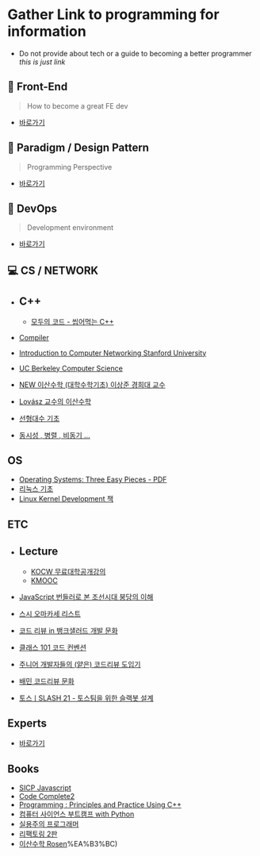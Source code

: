 # Gather Link to programming for information

- Do not provide about tech or a guide to becoming a better programmer _this is just link_

## 🎹 Front-End

> How to become a great FE dev

- [바로가기](./FrontEnd/README.md)

## 🎨 Paradigm / Design Pattern

> Programming Perspective

- [바로가기](./Paradigm/README.md)

## 📸 DevOps

> Development environment

- [바로가기](./DevOps/README.md)

## 💻 CS / NETWORK

- ## C++
  - [모두의 코드 - 씹어먹는 C++](https://modoocode.com/135)

- [Compiler](https://www.youtube.com/watch?v=MAG4ten4nAM&list=PLalDxVXf3NHertbSsvTLOLZz0T3FyCQnI)
- [Introduction to Computer Networking Stanford University](https://www.youtube.com/playlist?list=PLvFG2xYBrYAQCyz4Wx3NPoYJOFjvU7g2Z)
- [UC Berkeley Computer Science](https://archive.org/details/ucberkeley-webcast-PL3E89002AA9B9879E?sort=-publicdate)
- [NEW 이산수학 (대학수학기초) 이상준 경희대 교수](https://www.youtube.com/watch?v=pNPowcLmVus&list=PLaqQvlCBe8vLrmtPgU7DV6r7Ofk43dB0m)
- [Lovász 교수의 이산수학](https://cims.nyu.edu/~regev/teaching/discrete_math_fall_2005/dmbook.pdf)
- [선형대수 기초](https://www.youtube.com/playlist?list=PLZHQObOWTQDPD3MizzM2xVFitgF8hE_ab)
- [동시성 , 병렬 , 비동기 ...](https://black7375.tistory.com/90)

## OS

- [Operating Systems: Three Easy Pieces - PDF](https://pages.cs.wisc.edu/~remzi/OSTEP/)
- [리눅스 기초](https://www.youtube.com/watch?v=tPWBF13JIVk&t=1s)
- [Linux Kernel Development 책](https://github.com/minnsane/TeachYourselfCS-KR)

## ETC

- ## Lecture
  - [KOCW 무료대학공개강의](http://www.kocw.net/home/index.do)
  - [KMOOC](http://www.kmooc.kr/)

- [JavaScript 번들러로 본 조선시대 붕당의 이해](https://wormwlrm.github.io/2020/08/12/History-of-JavaScript-Modules-and-Bundlers.html)
- [스시 오마카세 리스트](https://github.com/738/awesome-sushi)
- [코드 리뷰 in 뱅크샐러드 개발 문화](https://blog.banksalad.com/tech/banksalad-code-review-culture/)
- [클래스 101 코드 컨벤션](https://jobs.class101.net/1dc83442-c2d4-4162-94ae-4d04717f1ae0)
- [주니어 개발자들의 (얕은) 코드리뷰 도입기](https://shinsunyoung.tistory.com/92)
- [배민 코드리뷰 문화](https://story.baemin.com/2219/)
- [토스ㅣSLASH 21 - 토스팀을 위한 슬랙봇 설계](https://www.youtube.com/watch?v=EChKnpxgX-4&t=305s)

## Experts

- [바로가기](./Experts/README.md)

## Books

- [SICP Javascript](http://www.yes24.com/Product/Goods/116469364)
- [Code Complete2](http://www.yes24.com/Product/Goods/44130507)
- [Programming : Principles and Practice Using C++](http://www.yes24.com/Product/Goods/23207535)
- [컴퓨터 사이언스 부트캠프 with Python](https://www.coupang.com/vp/products/73196366?itemId=244021205&vendorItemId=3600466849&src=1042503&spec=10304982&addtag=400&ctag=73196366&lptag=10304982I244021205&itime=20230118230830&pageType=PRODUCT&pageValue=73196366&wPcid=16566832247521699889143&wRef=&wTime=20230118230830&redirect=landing&gclid=CjwKCAiAzp6eBhByEiwA_gGq5H4hkcLd87KtVgzeBkDtiHzp78bk6hIyJ0Q0cRMJZzwn2SP0ohlCuhoCMQUQAvD_BwE&campaignid=18626086777&adgroupid=&isAddedCart=)
- [실용주의 프로그래머](http://www.yes24.com/Product/Goods/12501565)
- [리팩토링 2판](https://www.coupang.com/vp/products/1388403622?itemId=2423947118&vendorItemId=70418019480&src=1042503&spec=10304982&addtag=400&ctag=1388403622&lptag=10304982I2423947118&itime=20230118230739&pageType=PRODUCT&pageValue=1388403622&wPcid=16566832247521699889143&wRef=&wTime=20230118230739&redirect=landing&gclid=CjwKCAiAzp6eBhByEiwA_gGq5G01rsJ0UiufsD81g956knLSybne2ArPHIiSzKkyE5w8B2j--sipeBoC-lIQAvD_BwE&campaignid=18626086777&adgroupid=&isAddedCart=)
- [이산수학 Rosen](https://www.amazon.com/Discrete-Mathematics-Applications-ConnectPlus-Access/dp/0077916085/ref=sr_1_3?ie=UTF8&qid=1373709102&sr=8-3&keywords=discrete+mathematics)%EA%B3%BC)